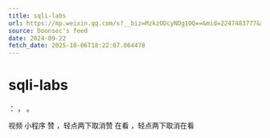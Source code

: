 ```yaml
---
title: sqli-labs
url: https://mp.weixin.qq.com/s?__biz=MzkzODcyNDg1OQ==&mid=2247483777&idx=1&sn=e598d6b5f36a51cb0aa2d507da54e70b
source: Doonsec's feed
date: 2024-09-22
fetch_date: 2025-10-06T18:22:07.064478
---
```


# sqli-labs

：
，
。

视频
小程序
赞
，轻点两下取消赞
在看
，轻点两下取消在看